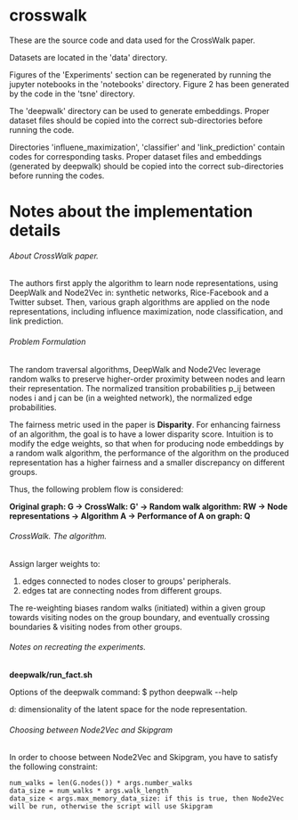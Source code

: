 # crosswalk

These are the source code and data used for the CrossWalk paper.


Datasets are located in the 'data' directory.

Figures of the 'Experiments' section can be regenerated by running the jupyter notebooks in the 'notebooks' directory. Figure 2 has been generated by the code in the 'tsne' directory.

The 'deepwalk' directory can be used to generate embeddings. Proper dataset files should be copied into the correct sub-directories before running the code.

Directories 'influene_maximization', 'classifier' and 'link_prediction' contain codes for corresponding tasks. Proper dataset files and embeddings (generated by deepwalk) should be copied into the correct sub-directories before running the codes.


# Notes about the implementation details
###### About CrossWalk paper.
The authors first apply the algorithm to learn node representations, using DeepWalk and Node2Vec in: synthetic networks, Rice-Facebook and a Twitter subset.
Then, various graph algorithms are applied on the node representations, including influence maximization, node classification, and link prediction.

###### Problem Formulation
The random traversal algorithms, DeepWalk and Node2Vec leverage random walks to preserve higher-order proximity between nodes and learn their representation.
The normalized transition probabilities p_ij between nodes i and j can be (in a weighted network), the normalized edge probabilities.

The fairness metric used in the paper is **Disparity**. For enhancing fairness of an algorithm, the goal is to have a lower disparity score.
Intuition is to modify the edge weights, so that when for producing node embeddings by a random walk algorithm, the performance of the algorithm on the produced representation has a higher fairness and a smaller discrepancy on different groups.

Thus, the following problem flow is considered:

**Original graph: G &rarr; CrossWalk: G' &rarr; Random walk algorithm: RW &rarr; Node representations &rarr; Algorithm A &rarr; Performance of A on graph: Q**

###### CrossWalk. The algorithm.
Assign larger weights to:
1. edges connected to nodes closer to groups' peripherals.
2. edges tat are connecting nodes from different groups.

The re-weighting biases random walks (initiated) within a given group towards visiting nodes on the group boundary, and eventually crossing boundaries & visiting nodes from other groups.

###### Notes on recreating the experiments.

**deepwalk/run_fact.sh**

Options of the deepwalk command: $ python deepwalk --help

d: dimensionality of the latent space for the node representation.


###### Choosing between Node2Vec and Skipgram

In order to choose between Node2Vec and Skipgram, you have to satisfy the following constraint:

```
num_walks = len(G.nodes()) * args.number_walks
data_size = num_walks * args.walk_length
data_size < args.max_memory_data_size: if this is true, then Node2Vec will be run, otherwise the script will use Skipgram
```